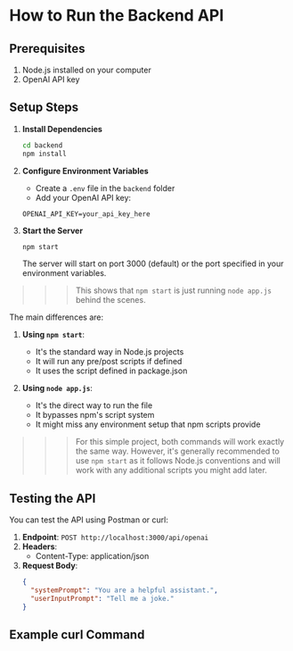 # How to Run the Backend API

## Prerequisites
1. Node.js installed on your computer
2. OpenAI API key

## Setup Steps

1. **Install Dependencies**
   ```bash
   cd backend
   npm install
   ```

2. **Configure Environment Variables**
   - Create a `.env` file in the `backend` folder
   - Add your OpenAI API key:
   ```
   OPENAI_API_KEY=your_api_key_here
   ```

3. **Start the Server**
   ```bash
   npm start
   ```
   The server will start on port 3000 (default) or the port specified in your environment variables.

>>> This shows that `npm start` is just running `node app.js` behind the scenes.

The main differences are:

1. **Using `npm start`**:
   - It's the standard way in Node.js projects
   - It will run any pre/post scripts if defined
   - It uses the script defined in package.json

2. **Using `node app.js`**:
   - It's the direct way to run the file
   - It bypasses npm's script system
   - It might miss any environment setup that npm scripts provide

>>> For this simple project, both commands will work exactly the same way. However, it's generally recommended to use `npm start` as it follows Node.js conventions and will work with any additional scripts you might add later.


## Testing the API

You can test the API using Postman or curl:

1. **Endpoint**: `POST http://localhost:3000/api/openai`
2. **Headers**: 
   - Content-Type: application/json
3. **Request Body**:
   ```json
   {
     "systemPrompt": "You are a helpful assistant.",
     "userInputPrompt": "Tell me a joke."
   }
   ```

## Example curl Command




